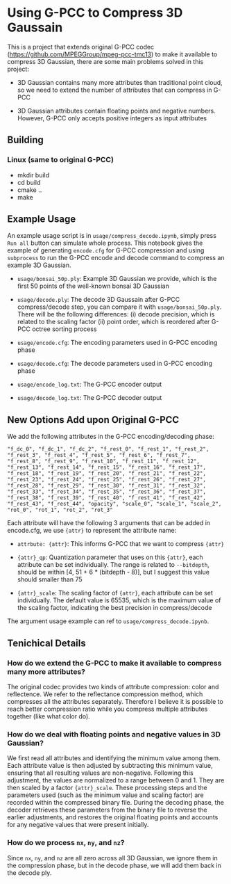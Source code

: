 # Using G-PCC to Compress 3D Gaussain

This is a project that extends original G-PCC codec (https://github.com/MPEGGroup/mpeg-pcc-tmc13) to make it available to compress 3D Gaussian, there are some main problems solved in this project:

- 3D Gaussian contains many more attributes than traditional point cloud, so we need to extend the number of attributes that can compress in G-PCC

- 3D Gaussian attributes contain floating points and negative numbers. However, G-PCC only accepts positive integers as input attributes

## Building

### Linux (same to original G-PCC)

- mkdir build
- cd build
- cmake ..
- make

## Example Usage

An example usage script is in `usage/compress_decode.ipynb`, simply press `Run all` button can simulate whole process. This notebook gives the example of generating `encode.cfg` for G-PCC compression and using `subprocess` to run the G-PCC encode and decode command to compress an example 3D Gaussian.

- `usage/bonsai_50p.ply`: Example 3D Gaussian we provide, which is the first 50 points of the well-known bonsai 3D Gaussian

- `usage/decode.ply`: The decode 3D Gaussain after G-PCC compress/decode step, you can compare it with `usage/bonsai_50p.ply`. There will be the following differences: (i) decode precision, which is related to the scaling factor (ii) point order, which is reordered after G-PCC octree sorting process

- `usage/encode.cfg`: The encoding parameters used in G-PCC encoding phase

- `usage/decode.cfg`: The decode parameters used in G-PCC encoding phase

- `usage/encode_log.txt`: The G-PCC encoder output

- `usage/decode_log.txt`: The G-PCC decoder output

## New Options Add upon Original G-PCC

We add the following attributes in the G-PCC encoding/decoding phase:

`"f_dc_0", "f_dc_1", "f_dc_2", "f_rest_0", "f_rest_1", "f_rest_2", "f_rest_3", "f_rest_4", "f_rest_5", "f_rest_6", "f_rest_7", "f_rest_8", "f_rest_9", "f_rest_10", "f_rest_11", "f_rest_12", "f_rest_13", "f_rest_14", "f_rest_15", "f_rest_16", "f_rest_17", "f_rest_18", "f_rest_19", "f_rest_20", "f_rest_21", "f_rest_22", "f_rest_23", "f_rest_24", "f_rest_25", "f_rest_26", "f_rest_27", "f_rest_28", "f_rest_29", "f_rest_30", "f_rest_31", "f_rest_32", "f_rest_33", "f_rest_34", "f_rest_35", "f_rest_36", "f_rest_37", "f_rest_38", "f_rest_39", "f_rest_40", "f_rest_41", "f_rest_42", "f_rest_43", "f_rest_44", "opacity", "scale_0", "scale_1", "scale_2", "rot_0", "rot_1", "rot_2", "rot_3"`

Each attribute will have the following 3 arguments that can be added in encode.cfg, we use `{attr}` to represent the attribute name:

- `attrbute: {attr}`: This informs G-PCC that we want to compress `{attr}`

- `{attr}_qp`: Quantization parameter that uses on this `{attr}`, each attribute can be set individually. The range is related to `--bitdepth`, should be within [4, 51 + 6 * (bitdepth - 8)], but I suggest this value should smaller than 75

- `{attr}_scale`: The scaling factor of `{attr}`, each attribute can be set individually. The default value is 65535, which is the maximum value of the scaling factor, indicating the best precision in compress/decode

The argument usage example can ref to `usage/compress_decode.ipynb`.

## Tenichical Details

### How do we extend the G-PCC to make it available to compress many more attributes?

The original codec provides two kinds of attribute compression: color and reflectence. We refer to the reflectance compression method, which compresses all the attributes separately. Therefore I believe it is possible to reach better compression ratio while you compress multiple attributes together (like what color do).

### How do we deal with floating points and negative values in 3D Gaussian?

We first read all attributes and identifying the minimum value among them. Each attribute value is then adjusted by subtracting this minimum value, ensuring that all resulting values are non-negative. Following this adjustment, the values are normalized to a range between 0 and 1. They are then scaled by a factor `{attr}_scale`. These processing steps and the parameters used (such as the minimum value and scaling factor) are recorded within the compressed binary file. During the decoding phase, the decoder retrieves these parameters from the binary file to reverse the earlier adjustments, and restores the original floating points and accounts for any negative values that were present initially.

### How do we process `nx`, `ny`, and `nz`?

Since `nx`, `ny`, and `nz` are all zero across all 3D Gaussian, we ignore them in the compression phase, but in the decode phase, we will add them back in the decode ply.
